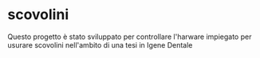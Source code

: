# scovolini
Questo progetto è stato sviluppato per controllare l'harware impiegato per usurare scovolini nell'ambito di una tesi in Igene Dentale
